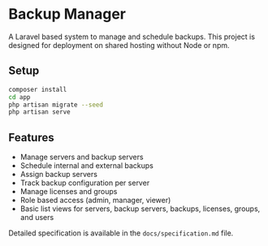 # Backup Manager

A Laravel based system to manage and schedule backups. This project is designed for deployment on shared hosting without Node or npm.

## Setup

```bash
composer install
cd app
php artisan migrate --seed
php artisan serve
```

## Features
- Manage servers and backup servers
- Schedule internal and external backups
- Assign backup servers
- Track backup configuration per server
- Manage licenses and groups
- Role based access (admin, manager, viewer)
- Basic list views for servers, backup servers, backups, licenses, groups, and users

Detailed specification is available in the `docs/specification.md` file.
